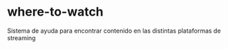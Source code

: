 # where-to-watch
Sistema de ayuda para encontrar contenido en las distintas plataformas de streaming
